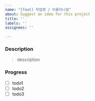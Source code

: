 ```yaml
---
name: "[feat] 작업명 / 이름이니셜"
about: Suggest an idea for this project
title: ''
labels: ''
assignees: ''

---
```


### Description

> description


### Progress

- [ ] todo1
- [ ] todo2
- [ ] todo3
